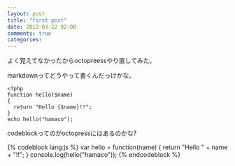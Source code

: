 ```yaml
---
layout: post
title: "first post"
date: 2012-03-22 02:00
comments: true
categories: 
---
```

よく覚えてなかったからoctopreessやり直してみた。

markdownってどうやって書くんだっけかな。

    <?php
    function hello($name)
    {
      return "Hello {$name}!!";
    }
    echo hello("hamaco");

codeblockってのがoctopressにはあるのかな?

{% codeblock lang:js %}
var hello = function(name) {
  return "Hello " + name + "!!";
}
console.log(hello("hamaco"));
{% endcodeblock %}
